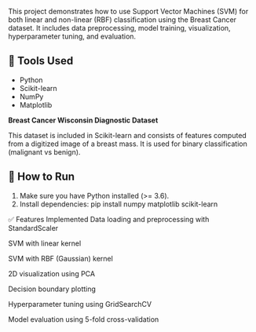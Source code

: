 This project demonstrates how to use Support Vector Machines (SVM) for both linear and non-linear (RBF) classification using the Breast Cancer dataset. It includes data preprocessing, model training, visualization, hyperparameter tuning, and evaluation.

## 🔧 Tools Used
- Python
- Scikit-learn
- NumPy
- Matplotlib

**Breast Cancer Wisconsin Diagnostic Dataset**

This dataset is included in Scikit-learn and consists of features computed from a digitized image of a breast mass. It is used for binary classification (malignant vs benign).

## 🚀 How to Run

1. Make sure you have Python installed (>= 3.6).
2. Install dependencies:
   pip install numpy matplotlib scikit-learn

✅ Features Implemented
Data loading and preprocessing with StandardScaler

SVM with linear kernel

SVM with RBF (Gaussian) kernel

2D visualization using PCA

Decision boundary plotting

Hyperparameter tuning using GridSearchCV

Model evaluation using 5-fold cross-validation
